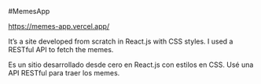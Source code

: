 #MemesApp

https://memes-app.vercel.app/

It’s a site developed from scratch in React.js with CSS styles. I used a RESTful API to fetch the memes.

Es un sitio desarrollado desde cero en React.js con estilos en CSS. Usé una API RESTful para traer los memes.

